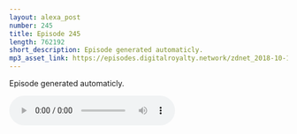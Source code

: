 ```yaml
---
layout: alexa_post
number: 245
title: Episode 245
length: 762192
short_description: Episode generated automaticly.
mp3_asset_link: https://episodes.digitalroyalty.network/zdnet_2018-10-17_01-00-04.mp3
---
```


Episode generated automaticly.

<audio controls>
    <source src="{{ page.mp3_asset_link }}" type="audio/mpeg">
</audio>